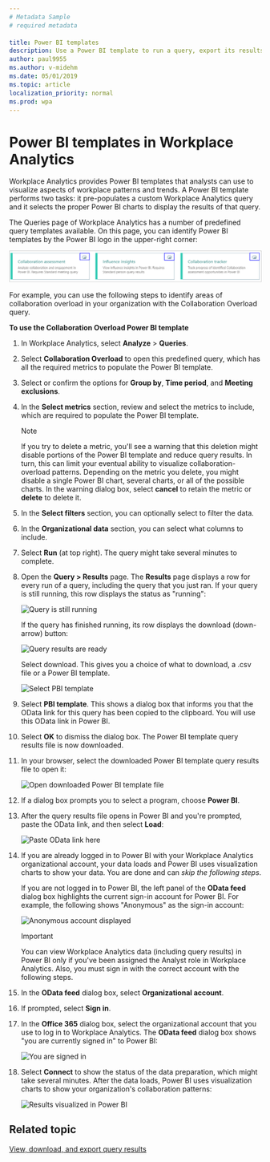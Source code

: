 ```yaml
---
# Metadata Sample
# required metadata

title: Power BI templates
description: Use a Power BI template to run a query, export its results, and visualize them in Power BI
author: paul9955
ms.author: v-midehm
ms.date: 05/01/2019
ms.topic: article
localization_priority: normal 
ms.prod: wpa
---
```


# Power BI templates in Workplace Analytics

Workplace Analytics provides Power BI templates that analysts can use to visualize aspects of workplace patterns and trends. A Power BI template performs two tasks: it pre-populates a custom Workplace Analytics query and it selects the proper Power BI charts to display the results of that query.

The Queries page of Workplace Analytics has a number of predefined query templates available. On this page, you can identify Power BI templates by the Power BI logo in the upper-right corner:

   ![Power BI logo in query card](../Images/WpA/tutorials/pbi-cards.png)

For example, you can use the following steps to identify areas of collaboration overload in your organization with the Collaboration Overload query.

**To use the Collaboration Overload Power BI template**

1. In Workplace Analytics, select **Analyze** > **Queries**.
2. Select **Collaboration Overload** to open this predefined query, which has all the required metrics to populate the Power BI template.
3. Select or confirm the options for **Group by**, **Time period**, and **Meeting exclusions**.
4. In the **Select metrics** section, review and select the metrics to include, which are required to populate the Power BI template.

   > [!Note]
   > If you try to delete a metric, you'll see a warning that this deletion might disable portions of the Power BI template and reduce query results. In turn, this can limit your eventual ability to visualize collaboration-overload patterns. Depending on the metric you delete, you might disable a single Power BI chart, several charts, or all of the possible charts. In the warning dialog box, select **cancel** to retain the metric or **delete** to delete it.

5. In the **Select filters** section, you can optionally select to filter the data.
6. In the **Organizational data** section, you can select what columns to include.
7. Select **Run** (at top right). The query might take several minutes to complete.
8. Open the **Query &gt; Results** page. The **Results** page displays a row for every run of a query, including the query that you just ran. If your query is still running, this row displays the status as "running":

   ![Query is still running](../Images/WpA/tutorials/query-running.png)

   If the query has finished running, its row displays the download (down-arrow) button:

   ![Query results are ready](../Images/WpA/tutorials/query-results-done.png)

    Select download. This gives you a choice of what to download, a .csv file or a Power BI template.

   ![Select PBI template](../Images/WpA/tutorials/pbi-templates-03.png)

9. Select **PBI template**. This shows a dialog box that informs you that the OData link for this query has been copied to the clipboard. You will use this OData link in Power BI.
10. Select **OK** to dismiss the dialog box. The Power BI template query results file is now downloaded. 
11. In your browser, select the downloaded Power BI template query results file to open it:

    ![Open downloaded Power BI template file](../Images/WpA/tutorials/pbi-templates-05.png)

11. If a dialog box prompts you to select a program, choose **Power BI**.
12. After the query results file opens in Power BI and you're prompted, paste the OData link, and then select **Load**:

    ![Paste OData link here](../Images/WpA/tutorials/pbi-templates-07.png)

13. If you are already logged in to Power BI with your Workplace Analytics organizational account, your data loads and Power BI uses visualization charts to show your data. You are done and can _skip the following steps_.

    If you are not logged in to Power BI, the left panel of the **OData feed** dialog box highlights the current sign-in account for Power BI. For example, the following shows "Anonymous" as the sign-in account:

    ![Anonymous account displayed](../Images/WpA/tutorials/anon-access-to-pbi.png)

    > [!Important]
    > You can view Workplace Analytics data (including query results) in Power BI only if you've been assigned the Analyst role in Workplace Analytics. Also, you must sign in with the correct account with the following steps.

14. In the **OData feed** dialog box, select **Organizational account**.
15. If prompted, select **Sign in**.
16. In the **Office 365** dialog box, select the organizational account that you use to log in to Workplace Analytics. The **OData feed** dialog box shows "you are currently signed in" to Power BI:

    ![You are signed in](../Images/WpA/tutorials/you-are-signed-in.png)

17. Select **Connect** to show the status of the data preparation, which might take several minutes. After the data loads, Power BI uses visualization charts to show your organization's collaboration patterns:

    ![Results visualized in Power BI](../Images/WpA/tutorials/pbi-templates-08a.png)

## Related topic

[View, download, and export query results](../use/view-download-and-export-query-results.md)
